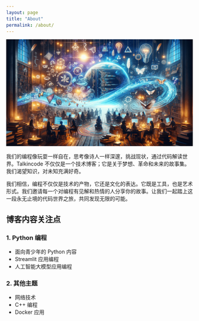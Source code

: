 ```yaml
---
layout: page
title: "About"
permalink: /about/
---
```


![about talkincode](https://raw.githubusercontent.com/jamiesun/images/master/default/QcTIUT.png)

我们的编程像玩耍一样自在，思考像诗人一样深邃，挑战现状，通过代码解读世界。Talkincode 不仅仅是一个技术博客；它是关于梦想、革命和未来的故事集。我们渴望知识，对未知充满好奇。

我们相信，编程不仅仅是技术的产物，它还是文化的表达。它既是工具，也是艺术形式。我们邀请每一个对编程有见解和热情的人分享你的故事。让我们一起踏上这一段永无止境的代码世界之旅，共同发现无限的可能。

## 博客内容关注点

### 1. Python 编程

- 面向青少年的 Python 内容
- Streamlit 应用编程
- 人工智能大模型应用编程

### 2. 其他主题

- 网络技术
- C++ 编程
- Docker 应用
